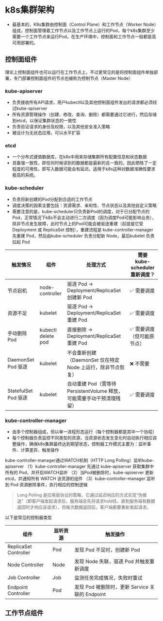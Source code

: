 # k8s集群架构
- 最基本的，K8s集群由控制面（Control Plane）和工作节点（Worker Node）组成，控制面管理着工作节点以及工作节点上运行的Pod，每个k8s集群至少需要一个工作节点来运行Pod。在生产环境中，控制面和工作节点一般都是高可用部署的。
## 控制面组件
理论上控制面组件也可以运行在工作节点上，不过更常见的是将控制面组件单独部署，专门部署控制面组件的节点也被称为控制节点（Master Node）
### kube-apiserver
- 负责接收所有API请求，用户kubectl以及其他控制面组件发出的请求都必须经过kube-apiserver
- 所有资源管理操作（创建、修改、查询、删除）都需要通过它进行，然后存储到etcd，以保证集群状态的一致性
- 负责验证请求的身份及权限，以及其他安全准入策略
- 被设计为无状态应用，可以水平扩容
### etcd
- 一个分布式键值数据库，在k8s中用来存储集群所有配置信息和状态数据
- 具备强一致性，即任何时候读到的数据都是最新的且一致的。因此牺牲了一定程度的可用性，即写入数据可能会有延迟。适用于k8s这种对数据准确性要求极高的系统。
### kube-scheduler
- 负责将新创建的Pod分配到合适的工作节点
- 调度决策的因素主要包括：资源需求、亲和性、节点状态以及其他自定义策略
- 需要注意的是，kube-scheduler只负责新Pod的调度，对于已分配节点的Pod，正常情况下k8s不会主动进行二次调度（因为调度Pod可能影响业务），除非节点发生故障，此时节点上的Pod可能会被驱逐重建（前提是它受 Deployment 或 ReplicaSet 控制），重建流程是 kube-controller-manager 先重建 Pod，然后由kube-scheduler 负责分配新 Node，最后kubelet 负责拉起 Pod

| 触发情况               | 组件                 | 处理方式                                           | 需要 kube-scheduler 重新调度？ |
| ------------------ | ------------------ | ---------------------------------------------- | ----------------------- |
| 节点宕机               | node-controller    | 驱逐 Pod → Deployment/ReplicaSet 创建新 Pod         | ✅ 需要调度                  |
| 资源不足               | kubelet            | 驱逐 Pod → Deployment/ReplicaSet 重建 Pod          | ✅ 需要调度                  |
| 手动删除 Pod           | kubectl delete pod | 直接删除 → Deployment/ReplicaSet 重建 Pod            | ✅ 需要调度（但可能原节点）          |
| DaemonSet Pod 驱逐   | kubelet            | 不会重新创建（DaemonSet 仅在特定 Node 上运行，除非节点恢复）         | ❌ 不需要                   |
| StatefulSet Pod 驱逐 | kubelet            | 自动重建 Pod（需等待 PersistentVolume 释放，可能需要手动干预清理残留） | ✅ 需要调度                  |
### kube-controller-manager
- 由多个控制器组成，但以单一进程形态运行（每个控制器都是其中一个协程）
- 每个控制器负责监控不同类型的资源，当资源状态发生变化时自动执行相应调整操作，确保k8s集群最终达到期望状态，控制器工作模式主要为：监听事件、计算差异、触发操作

kube-controller-manager通过WATCH机制（HTTP Long Polling）监听kube-apiserver
（1）kube-controller-manager 先通过 kube-apiserver 获取集群中所有的 Pod，并开启WATCH监听
（2）当Pod被删除时，kube-apiserver 更新 etcd，并通知所有 WATCH 该资源的组件
（3）kube-controller-manager 监听到 Pod 资源删除事件，执行相应的控制逻辑

> Long Polling 是应用层协议的策略，它通过延迟响应的方式实现“伪推送”（即客户端发起请求后，服务端会先将请求hold住，直到服务端有数据返回时才响应该请求），但每次数据返回后，客户端都要重新发起请求。

以下是常见的控制器类型

| 组件 | 监听资源 | 触发操作 |
|------|---------|----------|
| ReplicaSet Controller | Pod | 发现 Pod 不足时，创建新 Pod |
| Node Controller | Node | 发现 Node 失联，驱逐 Pod 并触发重新调度 |
| Job Controller | Job | 监测任务完成情况，失败时重试 |
| Endpoint Controller | Pod | 发现 Pod 被删除时，更新 Service 关联的 Endpoint |
## 工作节点组件


